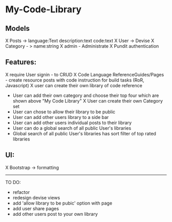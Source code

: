 # My-Code-Library


## Models
X Posts -> language:Text description:text code:text 
X User -> Devise
X Category - > name:string
X admin - Administrate
X Pundit authentication

## Features:
X require User signin - to CRUD
X Code Language ReferenceGuides/Pages - create resource posts with code instruction for build tasks (RoR, Javascript)
X user can create their own library of code reference


- User can add their own category and choose their top four which are shown above "My Code Library"
X User can create their own Category set
- User can chose to allow their library to be public
- User can add other users library to a side bar
- User can add other users individual posts to their library
- User can do a global search of all public User's libraries
- Global search of all public User's libraries has sort filter of top rated libraries

## UI:

X Bootstrap -> formatting



*****************************

TO DO:
- refactor
- redesign devise views
- add 'allow library to be pubic' option with page
- add user share pages 
- add other users post to your own library
